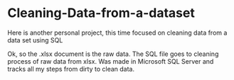 # Cleaning-Data-from-a-dataset
Here is another personal project, this time focused on cleaning data from a data set using SQL

Ok, so the .xlsx document is the raw data.
The SQL file goes to cleaning process of raw data from xlsx. Was made in Microsoft SQL Server and tracks all my steps from dirty to clean data.
